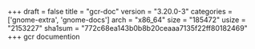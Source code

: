 +++
draft = false
title = "gcr-doc"
version = "3.20.0-3"
categories = ['gnome-extra', 'gnome-docs']
arch = "x86_64"
size = "185472"
usize = "2153227"
sha1sum = "772c68ea143b0b8b20ceaaa7135f22ff80182469"
+++
gcr documention